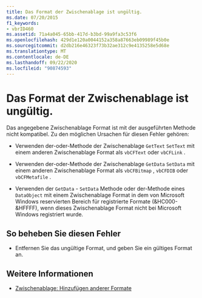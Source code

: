 ```yaml
---
title: Das Format der Zwischenablage ist ungültig.
ms.date: 07/20/2015
f1_keywords:
- vbrID460
ms.assetid: 71a4a045-65bb-417d-b3bd-99a9fa3c53f6
ms.openlocfilehash: 429d1e120a0044152a358a87663eb09989f45b0e
ms.sourcegitcommit: d2db216e46323f73b32ae312c9e4135258e5d68e
ms.translationtype: MT
ms.contentlocale: de-DE
ms.lasthandoff: 09/22/2020
ms.locfileid: "90874593"
---
```

# <a name="clipboard-format-is-not-valid"></a>Das Format der Zwischenablage ist ungültig.

Das angegebene Zwischenablage Format ist mit der ausgeführten Methode nicht kompatibel. Zu den möglichen Ursachen für diesen Fehler gehören:  
  
- Verwenden der-oder-Methode der Zwischenablage `GetText` `SetText` mit einem anderen Zwischenablage Format als `vbCFText` oder `vbCFLink` .  
  
- Verwenden der-oder-Methode der Zwischenablage `GetData` `SetData` mit einem anderen Zwischenablage Format als `vbCFBitmap` , `vbCFDIB` oder `vbCFMetafile` .  
  
- Verwenden der `GetData` - `SetData` Methode oder der-Methode eines `DataObject` mit einem Zwischenablage Format in dem von Microsoft Windows reservierten Bereich für registrierte Formate (&HC000-&HFFFF), wenn dieses Zwischenablage Format nicht bei Microsoft Windows registriert wurde.  
  
## <a name="to-correct-this-error"></a>So beheben Sie diesen Fehler  
  
- Entfernen Sie das ungültige Format, und geben Sie ein gültiges Format an.  
  
## <a name="see-also"></a>Weitere Informationen

- [Zwischenablage: Hinzufügen anderer Formate](/cpp/mfc/clipboard-adding-other-formats)
